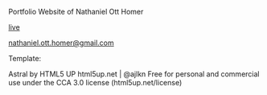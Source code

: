 Portfolio Website of Nathaniel Ott Homer

[live](http://www.natotthomer.com)

[nathaniel.ott.homer@gmail.com](mailto:nathaniel.ott.homer@gmail.com)

Template:

Astral by HTML5 UP
html5up.net | @ajlkn
Free for personal and commercial use under the CCA 3.0 license (html5up.net/license)
